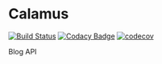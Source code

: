 # Calamus

[![Build Status](https://travis-ci.org/Wyvarn/calamus.svg?branch=develop)](https://travis-ci.org/Wyvarn/calamus)
[![Codacy Badge](https://api.codacy.com/project/badge/Grade/1d6f5b05347644d9acbe7ff73bf9f858)](https://www.codacy.com/gh/Wyvarn/calamus?utm_source=github.com&amp;utm_medium=referral&amp;utm_content=Wyvarn/calamus&amp;utm_campaign=Badge_Grade)
[![codecov](https://codecov.io/gh/Wyvarn/calamus/branch/develop/graph/badge.svg)](https://codecov.io/gh/Wyvarn/calamus)

Blog API
